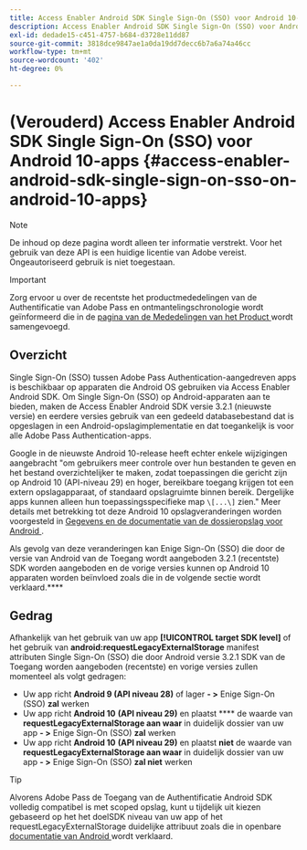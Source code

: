 ```yaml
---
title: Access Enabler Android SDK Single Sign-On (SSO) voor Android 10-apps
description: Access Enabler Android SDK Single Sign-On (SSO) voor Android 10-apps
exl-id: dedade15-c451-4757-b684-d3728e11dd87
source-git-commit: 3818dce9847ae1a0da19dd7decc6b7a6a74a46cc
workflow-type: tm+mt
source-wordcount: '402'
ht-degree: 0%

---
```


# (Verouderd) Access Enabler Android SDK Single Sign-On (SSO) voor Android 10-apps {#access-enabler-android-sdk-single-sign-on-sso-on-android-10-apps}

>[!NOTE]
>
>De inhoud op deze pagina wordt alleen ter informatie verstrekt. Voor het gebruik van deze API is een huidige licentie van Adobe vereist. Ongeautoriseerd gebruik is niet toegestaan.

>[!IMPORTANT]
>
> Zorg ervoor u over de recentste het productmededelingen van de Authentificatie van Adobe Pass en ontmantelingschronologie wordt geïnformeerd die in de [ pagina van de Mededelingen van het Product ](/help/authentication/product-announcements.md) wordt samengevoegd.

## Overzicht

Single Sign-On (SSO) tussen Adobe Pass Authentication-aangedreven apps is beschikbaar op apparaten die Android OS gebruiken via Access Enabler Android SDK. Om Single Sign-On (SSO) op Android-apparaten aan te bieden, maken de Access Enabler Android SDK versie 3.2.1 (nieuwste versie) en eerdere versies gebruik van een gedeeld databasebestand dat is opgeslagen in een Android-opslagimplementatie en dat toegankelijk is voor alle Adobe Pass Authentication-apps.

Google in de nieuwste Android 10-release heeft echter enkele wijzigingen aangebracht &quot;om gebruikers meer controle over hun bestanden te geven en het bestand overzichtelijker te maken, zodat toepassingen die gericht zijn op Android 10 (API-niveau 29) en hoger, bereikbare toegang krijgen tot een extern opslagapparaat, of standaard opslagruimte binnen bereik. Dergelijke apps kunnen alleen hun toepassingsspecifieke map `\[...\]` zien.&quot; Meer details met betrekking tot deze Android 10 opslagveranderingen worden voorgesteld in [ Gegevens en de documentatie van de dossieropslag voor Android ](https://developer.android.com/training/data-storage/files/external-scoped).

Als gevolg van deze veranderingen kan Enige Sign-On (SSO) die door de versie van Android van de Toegang wordt aangeboden 3.2.1 (recentste) SDK worden aangeboden en de vorige versies kunnen op Android 10 apparaten worden beïnvloed zoals die in de volgende sectie wordt verklaard.****

## Gedrag

Afhankelijk van het gebruik van uw app **[!UICONTROL target SDK level]** of het gebruik van **android:requestLegacyExternalStorage** manifest attributen Single Sign-On (SSO) die door Android versie 3.2.1 SDK van de Toegang worden aangeboden (recentste) en vorige versies zullen momenteel als volgt gedragen:

- Uw app richt **Android 9 (API niveau 28)** of lager **- \>** Enige Sign-On (SSO) **zal** werken
- Uw app richt **Android 10** **(API niveau 29)** en plaatst **** de waarde van **requestLegacyExternalStorage aan waar** in duidelijk dossier van uw app **- \>** Enige Sign-On (SSO) **zal** werken
- Uw app richt **Android 10** **(API niveau 29)** en plaatst **niet** de waarde van **requestLegacyExternalStorage aan waar** in duidelijk dossier van uw app **- \>** Enige Sign-On (SSO) **zal niet** werken

>[!TIP]
>
> Alvorens Adobe Pass de Toegang van de Authentificatie Android SDK volledig compatibel is met scoped opslag, kunt u tijdelijk uit kiezen gebaseerd op het het doelSDK niveau van uw app of het requestLegacyExternalStorage duidelijke attribuut zoals die in openbare [ documentatie van Android ](https://developer.android.com/training/data-storage/files/external-scoped#opt-out-of-scoped-storage) wordt verklaard.
